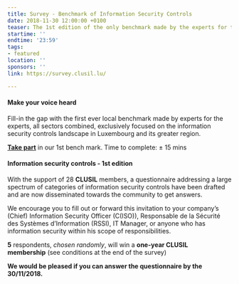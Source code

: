 ```yaml
---
title: Survey - Benchmark of Information Security Controls
date: 2018-11-30 12:00:00 +0100
teaser: The 1st edition of the only benchmark made by the experts for the experts.
startime: ''
endtime: '23:59'
tags:
- featured
location: ''
sponsors: ''
link: https://survey.clusil.lu/

---
```

#### **Make your voice heard**

Fill-in the gap with the first ever local benchmark made by experts for the experts, all sectors combined, exclusively focused on the information security controls landscape in Luxembourg and its greater region.

[**Take part**](https://survey.clusil.lu/) in our 1st bench mark. Time to complete: ± 15 mins

#### **Information security controls - 1st edition**

With the support of 28 **CLUSIL** members, a questionnaire addressing a large spectrum of categories of information security controls have been drafted and are now disseminated towards the community to get answers.

We encourage you to fill out or forward this invitation to your company’s (Chief) Information Security Officer (C(ISO)), Responsable de la Sécurité des Systèmes d’Information (RSSI), IT Manager, or anyone who has information security within his scope of responsibilities.

**5** respondents, _chosen randomly_, will win a **one-year CLUSIL membership** (see conditions at the end of the survey)

**We would be pleased if you can answer the questionnaire by the 30/11/2018.**